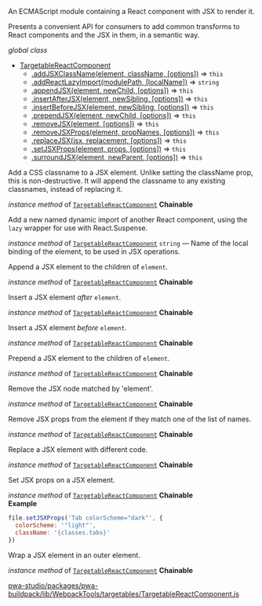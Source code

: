 
An ECMAScript module containing a React component with JSX to render it.

Presents a convenient API for consumers to add common transforms to React
components and the JSX in them, in a semantic way.

*global* *class*

* [TargetableReactComponent](#TargetableReactComponent)
    * [.addJSXClassName(element, className, [options])](#TargetableReactComponent+addJSXClassName) ⇒ `this`
    * [.addReactLazyImport(modulePath, [localName])](#TargetableReactComponent+addReactLazyImport) ⇒ `string`
    * [.appendJSX(element, newChild, [options])](#TargetableReactComponent+appendJSX) ⇒ `this`
    * [.insertAfterJSX(element, newSibling, [options])](#TargetableReactComponent+insertAfterJSX) ⇒ `this`
    * [.insertBeforeJSX(element, newSibling, [options])](#TargetableReactComponent+insertBeforeJSX) ⇒ `this`
    * [.prependJSX(element, newChild, [options])](#TargetableReactComponent+prependJSX) ⇒ `this`
    * [.removeJSX(element, [options])](#TargetableReactComponent+removeJSX) ⇒ `this`
    * [.removeJSXProps(element, propNames, [options])](#TargetableReactComponent+removeJSXProps) ⇒ `this`
    * [.replaceJSX(jsx, replacement, [options])](#TargetableReactComponent+replaceJSX) ⇒ `this`
    * [.setJSXProps(element, props, [options])](#TargetableReactComponent+setJSXProps) ⇒ `this`
    * [.surroundJSX(element, newParent, [options])](#TargetableReactComponent+surroundJSX) ⇒ `this`


Add a CSS classname to a JSX element. Unlike setting the className prop,
this is non-destructive. It will append the classname to any existing
classnames, instead of replacing it.

*instance* *method* of [`TargetableReactComponent`](#TargetableReactComponent)
**Chainable**  

Add a new named dynamic import of another React component, using the `lazy`
wrapper for use with React.Suspense.

*instance* *method* of [`TargetableReactComponent`](#TargetableReactComponent)
`string` — Name of the local binding of the element, to be used in JSX operations.

Append a JSX element to the children of `element`.

*instance* *method* of [`TargetableReactComponent`](#TargetableReactComponent)
**Chainable**  

Insert a JSX element _after_ `element`.

*instance* *method* of [`TargetableReactComponent`](#TargetableReactComponent)
**Chainable**  

Insert a JSX element _before_ `element`.

*instance* *method* of [`TargetableReactComponent`](#TargetableReactComponent)
**Chainable**  

Prepend a JSX element to the children of `element`.

*instance* *method* of [`TargetableReactComponent`](#TargetableReactComponent)
**Chainable**  

Remove the JSX node matched by 'element'.

*instance* *method* of [`TargetableReactComponent`](#TargetableReactComponent)
**Chainable**  

Remove JSX props from the element if they match one of the list of names.

*instance* *method* of [`TargetableReactComponent`](#TargetableReactComponent)
**Chainable**  

Replace a JSX element with different code.

*instance* *method* of [`TargetableReactComponent`](#TargetableReactComponent)
**Chainable**  

Set JSX props on a JSX element.

*instance* *method* of [`TargetableReactComponent`](#TargetableReactComponent)
**Chainable**  
**Example**  
```js
file.setJSXProps('Tab colorScheme="dark"', {
  colorScheme: '"light"',
  className: '{classes.tabs}'
})
```

Wrap a JSX element in an outer element.

*instance* *method* of [`TargetableReactComponent`](#TargetableReactComponent)
**Chainable**  


[pwa-studio/packages/pwa-buildpack/lib/WebpackTools/targetables/TargetableReactComponent.js](https://github.com/magento/pwa-studio/blob/develop/packages/pwa-buildpack/lib/WebpackTools/targetables/TargetableReactComponent.js)